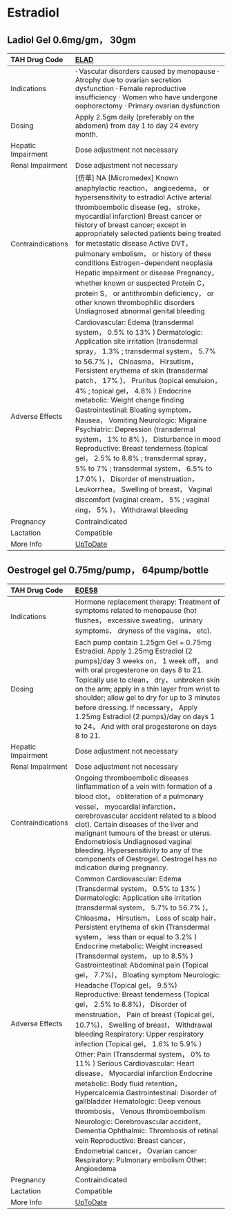 # Estradiol

## Ladiol Gel 0.6mg/gm， 30gm

| TAH Drug Code      | [ELAD](https://www.tahsda.org.tw/drugs/hissearch.php?drug_code=ELAD)                                                                                                                                                                                                                                                                                                                                                                                                                                                                                                                                                                                                                                                                                                                                    |
|:-------------------|:--------------------------------------------------------------------------------------------------------------------------------------------------------------------------------------------------------------------------------------------------------------------------------------------------------------------------------------------------------------------------------------------------------------------------------------------------------------------------------------------------------------------------------------------------------------------------------------------------------------------------------------------------------------------------------------------------------------------------------------------------------------------------------------------------------|
| Indications        | ‧ Vascular disorders caused by menopause ‧ Atrophy due to ovarian secretion dysfunction ‧ Female reproductive insufficiency ‧ Women who have undergone oophorectomy ‧ Primary ovarian dysfunction                                                                                                                                                                                                                                                                                                                                                                                                                                                                                                                                                                                                       |
| Dosing             | Apply 2.5gm daily (preferably on the abdomen) from day 1 to day 24 every month.                                                                                                                                                                                                                                                                                                                                                                                                                                                                                                                                                                                                                                                                                                                         |
| Hepatic Impairment | Dose adjustment not necessary                                                                                                                                                                                                                                                                                                                                                                                                                                                                                                                                                                                                                                                                                                                                                                           |
| Renal Impairment   | Dose adjustment not necessary                                                                                                                                                                                                                                                                                                                                                                                                                                                                                                                                                                                                                                                                                                                                                                           |
| Contraindications  | [仿單] NA [Micromedex] Known anaphylactic reaction， angioedema， or hypersensitivity to estradiol Active arterial thromboembolic disease (eg， stroke， myocardial infarction) Breast cancer or history of breast cancer; except in appropriately selected patients being treated for metastatic disease Active DVT， pulmonary embolism， or history of these conditions Estrogen-dependent neoplasia Hepatic impairment or disease Pregnancy， whether known or suspected Protein C， protein S， or antithrombin deficiency， or other known thrombophilic disorders Undiagnosed abnormal genital bleeding                                                                                                                                                                                          |
| Adverse Effects    | Cardiovascular: Edema (transdermal system， 0.5% to 13% ) Dermatologic: Application site irritation (transdermal spray， 1.3% ; transdermal system， 5.7% to 56.7% )， Chloasma， Hirsutism， Persistent erythema of skin (transdermal patch， 17% )， Pruritus (topical emulsion， 4% ; topical gel， 4.8% ) Endocrine metabolic: Weight change finding Gastrointestinal: Bloating symptom， Nausea， Vomiting Neurologic: Migraine Psychiatric: Depression (transdermal system， 1% to 8% )， Disturbance in mood Reproductive: Breast tenderness (topical gel， 2.5% to 8.8% ; transdermal spray， 5% to 7% ; transdermal system， 6.5% to 17.0% )， Disorder of menstruation， Leukorrhea， Swelling of breast， Vaginal discomfort (vaginal cream， 5% ; vaginal ring， 5% )， Withdrawal bleeding |
| Pregnancy          | Contraindicated                                                                                                                                                                                                                                                                                                                                                                                                                                                                                                                                                                                                                                                                                                                                                                                         |
| Lactation          | Compatible                                                                                                                                                                                                                                                                                                                                                                                                                                                                                                                                                                                                                                                                                                                                                                                              |
| More Info          | [UpToDate](https://www.uptodate.com/contents/estradiol-drug-information)                                                                                                                                                                                                                                                                                                                                                                                                                                                                                                                                                                                                                                                                                                                                |

## Oestrogel gel 0.75mg/pump， 64pump/bottle

| TAH Drug Code      | [EOES8](https://www.tahsda.org.tw/drugs/hissearch.php?drug_code=EOES8)                                                                                                                                                                                                                                                                                                                                                                                                                                                                                                                                                                                                                                                                                                                                                                                                                                                                                                                                                                                                                                                                                                                                             |
|:-------------------|:-------------------------------------------------------------------------------------------------------------------------------------------------------------------------------------------------------------------------------------------------------------------------------------------------------------------------------------------------------------------------------------------------------------------------------------------------------------------------------------------------------------------------------------------------------------------------------------------------------------------------------------------------------------------------------------------------------------------------------------------------------------------------------------------------------------------------------------------------------------------------------------------------------------------------------------------------------------------------------------------------------------------------------------------------------------------------------------------------------------------------------------------------------------------------------------------------------------------|
| Indications        | Hormone replacement therapy: Treatment of symptoms related to menopause (hot flushes， excessive sweating， urinary symptoms， dryness of the vagina， etc).                                                                                                                                                                                                                                                                                                                                                                                                                                                                                                                                                                                                                                                                                                                                                                                                                                                                                                                                                                                                                                                       |
| Dosing             | Each pump contain 1.25gm Gel = 0.75mg Estradiol. Apply 1.25mg Estradiol (2 pumps)/day 3 weeks on， 1 week off， and with oral progesterone on days 8 to 21. Topically use to clean， dry， unbroken skin on the arm; apply in a thin layer from wrist to shoulder; allow gel to dry for up to 3 minutes before dressing. If necessary， Apply 1.25mg Estradiol (2 pumps)/day on days 1 to 24， And with oral progesterone on days 8 to 21.                                                                                                                                                                                                                                                                                                                                                                                                                                                                                                                                                                                                                                                                                                                                                                         |
| Hepatic Impairment | Dose adjustment not necessary                                                                                                                                                                                                                                                                                                                                                                                                                                                                                                                                                                                                                                                                                                                                                                                                                                                                                                                                                                                                                                                                                                                                                                                      |
| Renal Impairment   | Dose adjustment not necessary                                                                                                                                                                                                                                                                                                                                                                                                                                                                                                                                                                                                                                                                                                                                                                                                                                                                                                                                                                                                                                                                                                                                                                                      |
| Contraindications  | Ongoing thromboembolic diseases (inflammation of a vein with formation of a blood clot， obliteration of a pulmonary vessel， myocardial infarction， cerebrovascular accident related to a blood clot). Certain diseases of the liver and malignant tumours of the breast or uterus. Endometriosis Undiagnosed vaginal bleeding. Hypersensitivity to any of the components of Oestrogel. Oestrogel has no indication during pregnancy.                                                                                                                                                                                                                                                                                                                                                                                                                                                                                                                                                                                                                                                                                                                                                                            |
| Adverse Effects    | Common Cardiovascular: Edema (Transdermal system， 0.5% to 13% ) Dermatologic: Application site irritation (transdermal system， 5.7% to 56.7% )， Chloasma， Hirsutism， Loss of scalp hair， Persistent erythema of skin (Transdermal system， less than or equal to 3.2% ) Endocrine metabolic: Weight increased (Transdermal system， up to 8.5% ) Gastrointestinal: Abdominal pain (Topical gel， 7.7%)， Bloating symptom Neurologic: Headache (Topical gel， 9.5%) Reproductive: Breast tenderness (Topical gel， 2.5% to 8.8%)， Disorder of menstruation， Pain of breast (Topical gel， 10.7%)， Swelling of breast， Withdrawal bleeding Respiratory: Upper respiratory infection (Topical gel， 1.6% to 5.9% ) Other: Pain (Transdermal system， 0% to 11% ) Serious Cardiovascular: Heart disease， Myocardial infarction Endocrine metabolic: Body fluid retention， Hypercalcemia Gastrointestinal: Disorder of gallbladder Hematologic: Deep venous thrombosis， Venous thromboembolism Neurologic: Cerebrovascular accident， Dementia Ophthalmic: Thrombosis of retinal vein Reproductive: Breast cancer， Endometrial cancer， Ovarian cancer Respiratory: Pulmonary embolism Other: Angioedema |
| Pregnancy          | Contraindicated                                                                                                                                                                                                                                                                                                                                                                                                                                                                                                                                                                                                                                                                                                                                                                                                                                                                                                                                                                                                                                                                                                                                                                                                    |
| Lactation          | Compatible                                                                                                                                                                                                                                                                                                                                                                                                                                                                                                                                                                                                                                                                                                                                                                                                                                                                                                                                                                                                                                                                                                                                                                                                         |
| More Info          | [UpToDate](https://www.uptodate.com/contents/estradiol-drug-information)                                                                                                                                                                                                                                                                                                                                                                                                                                                                                                                                                                                                                                                                                                                                                                                                                                                                                                                                                                                                                                                                                                                                           |

